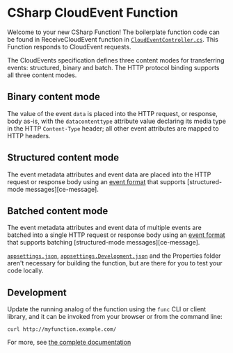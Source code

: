 # CSharp CloudEvent Function

Welcome to your new CSharp Function! The boilerplate function code can be found in ReceiveCloudEvent function in 
[`CloudEventController.cs`](Controllers/CloudEventController.cs). This Function responds to CloudEvent requests.

The CloudEvents specification defines three content modes for transferring events: structured, binary and batch. The HTTP protocol binding supports all three content modes. 

## Binary content mode
The value of the event `data` is placed into the
HTTP request, or response, body as-is, with the `datacontenttype` attribute
value declaring its media type in the HTTP `Content-Type` header; all other
event attributes are mapped to HTTP headers.

## Structured content mode
The event metadata attributes and event data are
placed into the HTTP request or response body using an
[event format](#14-event-formats) that supports
[structured-mode messages][ce-message].

## Batched content mode
The event metadata attributes and event data of
multiple events are batched into a single HTTP request or response body using
an [event format](#14-event-formats) that supports batching
[structured-mode messages][ce-message].

[`appsettings.json`](appsettings.json), [`appsettings.Development.json`](`appsettings.Development.json`) and the Properties folder aren't necessary for building the function, but are there for you to test your code locally.

## Development
<!-- 
Develop new features by adding a test to [`handle_test.go`](handle_test.go) for
each feature, and confirm it works with `go test`. -->

Update the running analog of the function using the `func` CLI or client
library, and it can be invoked from your browser or from the command line:

```console
curl http://myfunction.example.com/
```

For more, see [the complete documentation]('https://github.com/knative/func/tree/main/docs')


